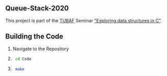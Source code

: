 ## Queue-Stack-2020

This project is part of the [TUBAF](https://tu-freiberg.de/) Seminar ["Exploring data structures in C"](https://github.com/JayTee42/tubaf-csem-2020).


## Building the Code

1. 
    Navigate to the Repository
2. ```bash 
    cd Code
    ```
3. ```bash
    make
    ```

